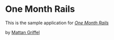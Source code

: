 # One Month Rails

This is the sample application for
[*One Month Rails*](http://onemonthrails.com)

by [Mattan Griffel](http:mattangriffel.com) 